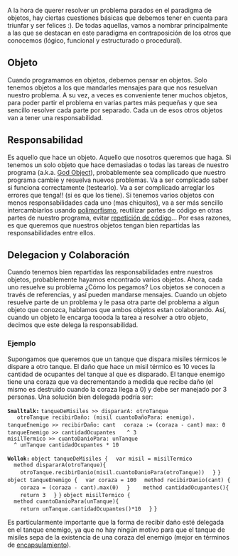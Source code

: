 A la hora de querer resolver un problema parados en el paradigma de objetos, hay ciertas cuestiones básicas que debemos tener en cuenta para triunfar y ser felices :). De todas aquellas, vamos a nombrar principalmente a las que se destacan en este paradigma en contraposición de los otros que conocemos (lógico, funcional y estructurado o procedural).

Objeto
------

Cuando programamos en objetos, debemos pensar en objetos. Solo tenemos objetos a los que mandarles mensajes para que nos resuelvan nuestro problema. A su vez, a veces es conveniente tener muchos objetos, para poder partir el problema en varias partes más pequeñas y que sea sencillo resolver cada parte por separado. Cada un de esos otros objetos van a tener una responsabilidad.

Responsabilidad
---------------

Es aquello que hace un objeto. Aquello que nosotros queremos que haga. Si tenemos un solo objeto que hace demasiadas o todas las tareas de nuestro programa (a.k.a. [God Object](god-object.md)), probablemente sea complicado que nuestro programa cambie y resuelva nuevos problemas. Va a ser complicado saber si funciona correctamente (testearlo). Va a ser complicado arreglar los errores que tenga!! (si es que los tiene). Si tenemos varios objetos con menos responsabilidades cada uno (mas chiquitos), va a ser más sencillo intercambiarlos usando [polimorfismo](polimorfismo.md), reutilizar partes de código en otras partes de nuestro programa, evitar [repetición de código](repeticion-de-codigo.md)... Por esas razones, es que queremos que nuestros objetos tengan bien repartidas las responsabilidades entre ellos.

Delegacion y Colaboración
-------------------------

Cuando tenemos bien repartidas las responsabilidades entre nuestros objetos, probablemente hayamos encontrado varios objetos. Ahora, cada uno resuelve su problema ¿Cómo los pegamos? Los objetos se conocen a través de referencias, y así pueden mandarse mensajes. Cuando un objeto resuelve parte de un problema y le pasa otra parte del problema a algun objeto que conozca, hablamos que ambos objetos estan colaborando. Así, cuando un objeto le encarga toooda la tarea a resolver a otro objeto, decimos que este delega la responsabilidad.

### Ejemplo

Supongamos que queremos que un tanque que dispara misiles térmicos le dispare a otro tanque. El daño que hace un misil térmico es 10 veces la cantidad de ocupantes del tanque al que es disparado. El tanque enemigo tiene una coraza que va decrementando a medida que recibe daño (el mismo es destruído cuando la coraza llega a 0) y debe ser manejado por 3 personas. Una solución bien delegada podría ser:

**`Smalltalk:`**
`tanqueDeMisiles >> dispararA: otroTanque `
`   otroTanque recibirDaño: (misil cuantoDañoPara: enemigo).`
`tanqueEnemigo >> recibirDaño: cant`
`  coraza := (coraza - cant) max: 0`
`tanqueEnemigo >> cantidadOcupantes `
`  ^ 3`
`misilTermico >> cuantoDanioPara: unTanque`
`  ^ unTanque cantidadOcupantes * 10`

**`Wollok:`**
`object tanqueDeMisiles {`
`  var misil = misilTermico`
`  method dispararA(otroTanque){`
`    otroTanque.recibirDanio(misil.cuantoDanioPara(otroTanque))`
`  }`
`}`
`object tanqueEnemigo {`
`  var coraza = 100`
`  method recibirDanio(cant) {`
`    coraza = (coraza - cant).max(0)`
`  }`
` `
`  method cantidadOcupantes(){`
`    return 3`
`  }`
`}`
`object misilTermico {`
`  method cuantoDanioPara(unTanque){`
`    return unTanque.cantidadOcupantes()*10`
`  }`
`}`

Es particularmente importante que la forma de recibir daño esté delegada en el tanque enemigo, ya que no hay ningún motivo para que el tanque de misiles sepa de la existencia de una coraza del enemigo (mejor en términos de [encapsulamiento](encapsulamiento.md)).
